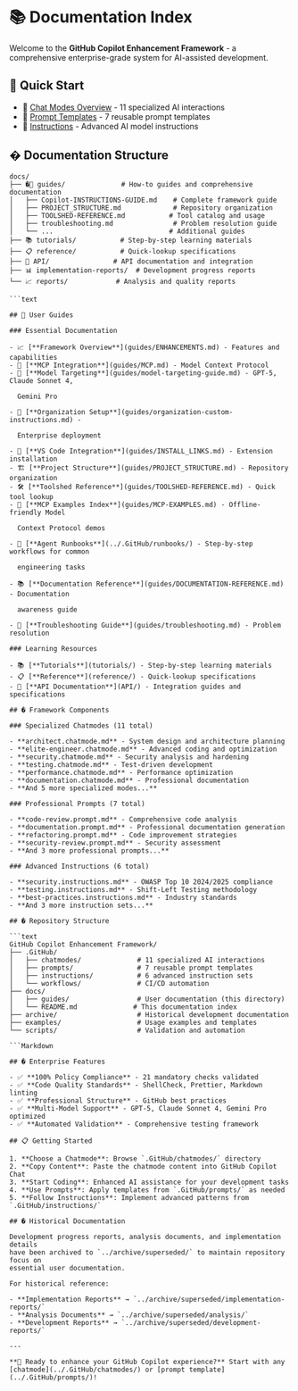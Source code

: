 # 📚 Documentation Index

Welcome to the **GitHub Copilot Enhancement Framework** - a comprehensive
enterprise-grade system for AI-assisted development.

## 🚀 Quick Start

- 🎯 [Chat Modes Overview](../.GitHub/chatmodes/) - 11 specialized AI interactions
- 📝 [Prompt Templates](../.GitHub/prompts/) - 7 reusable prompt templates
- 🔧 [Instructions](../.GitHub/instructions/) - Advanced AI model instructions

## � Documentation Structure

```text
docs/
├── �📖 guides/              # How-to guides and comprehensive documentation
│   ├── Copilot-INSTRUCTIONS-GUIDE.md    # Complete framework guide
│   ├── PROJECT_STRUCTURE.md             # Repository organization
│   ├── TOOLSHED-REFERENCE.md           # Tool catalog and usage
│   ├── troubleshooting.md               # Problem resolution guide
│   └── ...                             # Additional guides
├── 📚 tutorials/           # Step-by-step learning materials
├── 📋 reference/           # Quick-lookup specifications
├── 🔧 API/                # API documentation and integration
├── 📊 implementation-reports/  # Development progress reports
└── 📈 reports/            # Analysis and quality reports

```text

## 📖 User Guides

### Essential Documentation

- 📈 [**Framework Overview**](guides/ENHANCEMENTS.md) - Features and capabilities
- 🔗 [**MCP Integration**](guides/MCP.md) - Model Context Protocol
- 🤖 [**Model Targeting**](guides/model-targeting-guide.md) - GPT-5, Claude Sonnet 4,

  Gemini Pro

- 🏢 [**Organization Setup**](guides/organization-custom-instructions.md) -

  Enterprise deployment

- 🔗 [**VS Code Integration**](guides/INSTALL_LINKS.md) - Extension installation
- 🏗️ [**Project Structure**](guides/PROJECT_STRUCTURE.md) - Repository organization
- 🛠️ [**Toolshed Reference**](guides/TOOLSHED-REFERENCE.md) - Quick tool lookup
- 🧪 [**MCP Examples Index**](guides/MCP-EXAMPLES.md) - Offline-friendly Model

  Context Protocol demos

- 📘 [**Agent Runbooks**](../.GitHub/runbooks/) - Step-by-step workflows for common

  engineering tasks

- 📚 [**Documentation Reference**](guides/DOCUMENTATION-REFERENCE.md) - Documentation

  awareness guide

- 🔧 [**Troubleshooting Guide**](guides/troubleshooting.md) - Problem resolution

### Learning Resources

- 📚 [**Tutorials**](tutorials/) - Step-by-step learning materials
- 📋 [**Reference**](reference/) - Quick-lookup specifications
- 🔧 [**API Documentation**](API/) - Integration guides and specifications

## � Framework Components

### Specialized Chatmodes (11 total)

- **architect.chatmode.md** - System design and architecture planning
- **elite-engineer.chatmode.md** - Advanced coding and optimization
- **security.chatmode.md** - Security analysis and hardening
- **testing.chatmode.md** - Test-driven development
- **performance.chatmode.md** - Performance optimization
- **documentation.chatmode.md** - Professional documentation
- **And 5 more specialized modes...**

### Professional Prompts (7 total)

- **code-review.prompt.md** - Comprehensive code analysis
- **documentation.prompt.md** - Professional documentation generation
- **refactoring.prompt.md** - Code improvement strategies
- **security-review.prompt.md** - Security assessment
- **And 3 more professional prompts...**

### Advanced Instructions (6 total)

- **security.instructions.md** - OWASP Top 10 2024/2025 compliance
- **testing.instructions.md** - Shift-Left Testing methodology
- **best-practices.instructions.md** - Industry standards
- **And 3 more instruction sets...**

## � Repository Structure

```text
GitHub Copilot Enhancement Framework/
├── .GitHub/
│   ├── chatmodes/              # 11 specialized AI interactions
│   ├── prompts/                # 7 reusable prompt templates
│   ├── instructions/           # 6 advanced instruction sets
│   └── workflows/              # CI/CD automation
├── docs/
│   ├── guides/                 # User documentation (this directory)
│   └── README.md              # This documentation index
├── archive/                    # Historical development documentation
├── examples/                   # Usage examples and templates
└── scripts/                    # Validation and automation

```Markdown

## � Enterprise Features

- ✅ **100% Policy Compliance** - 21 mandatory checks validated
- ✅ **Code Quality Standards** - ShellCheck, Prettier, Markdown linting
- ✅ **Professional Structure** - GitHub best practices
- ✅ **Multi-Model Support** - GPT-5, Claude Sonnet 4, Gemini Pro optimized
- ✅ **Automated Validation** - Comprehensive testing framework

## 📋 Getting Started

1. **Choose a Chatmode**: Browse `.GitHub/chatmodes/` directory
2. **Copy Content**: Paste the chatmode content into GitHub Copilot Chat
3. **Start Coding**: Enhanced AI assistance for your development tasks
4. **Use Prompts**: Apply templates from `.GitHub/prompts/` as needed
5. **Follow Instructions**: Implement advanced patterns from `.GitHub/instructions/`

## �️ Historical Documentation

Development progress reports, analysis documents, and implementation details
have been archived to `../archive/superseded/` to maintain repository focus on
essential user documentation.

For historical reference:

- **Implementation Reports** → `../archive/superseded/implementation-reports/`
- **Analysis Documents** → `../archive/superseded/analysis/`
- **Development Reports** → `../archive/superseded/development-reports/`

---

**🎯 Ready to enhance your GitHub Copilot experience?** Start with any
[chatmode](../.GitHub/chatmodes/) or [prompt template](../.GitHub/prompts/)!
